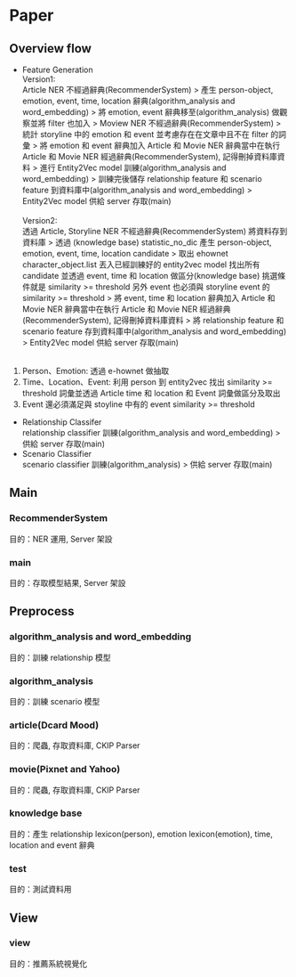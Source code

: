 # Paper
## Overview flow
* Feature Generation</br>
Version1: </br>
Article NER 不經過辭典(RecommenderSystem) > 產生 person-object, emotion, event, time, location 辭典(algorithm_analysis and word_embedding) > 將 emotion, event 辭典移至(algorithm_analysis) 做觀察並將 filter 也加入 > Moview NER 不經過辭典(RecommenderSystem) > 統計 storyline 中的 emotion 和 event 並考慮存在在文章中且不在 filter 的詞彙 > 將 emotion 和 event 辭典加入 Article 和 Movie NER 辭典當中在執行 Article 和 Movie NER 經過辭典(RecommenderSystem), 記得刪掉資料庫資料 > 進行 Entity2Vec model 訓練(algorithm_analysis and word_embedding) > 訓練完後儲存 relationship feature 和 scenario feature 到資料庫中(algorithm_analysis and word_embedding) > Entity2Vec model 供給 server 存取(main)</br></br>
Version2: </br>
透過 Article, Storyline NER 不經過辭典(RecommenderSystem) 將資料存到資料庫 > 透過 (knowledge base) statistic_no_dic 產生 person-object, emotion, event, time, location candidate > 取出 ehownet character_object.list 丟入已經訓練好的 entity2vec model 找出所有 candidate 並透過 event, time 和 location 做區分(knowledge base) 挑選條件就是 similarity >= threshold 另外 event 也必須與 storyline event 的 similarity >= threshold > 將 event, time 和 location 辭典加入 Article 和 Movie NER 辭典當中在執行 Article 和 Movie NER 經過辭典(RecommenderSystem), 記得刪掉資料庫資料 > 將 relationship feature 和 scenario feature 存到資料庫中(algorithm_analysis and word_embedding) > Entity2Vec model 供給 server 存取(main)</br></br>
1. Person、Emotion: 透過 e-hownet 做抽取</br>
2. Time、Location、Event: 利用 person 到 entity2vec 找出 similarity >= threshold 詞彙並透過 Article time 和 location 和 Event 詞彙做區分及取出</br>
3. Event 還必須滿足與 stoyline 中有的 event similarity >= threshold</br>

* Relationship Classifer</br>
relationship classifier 訓練(algorithm_analysis and word_embedding) > 供給 server 存取(main)
* Scenario Classifier</br>
scenario classifier 訓練(algorithm_analysis) > 供給 server 存取(main)

## Main
### RecommenderSystem
目的：NER 運用, Server 架設
### main
目的：存取模型結果, Server 架設

## Preprocess
### algorithm_analysis and word_embedding
目的：訓練 relationship 模型
### algorithm_analysis
目的：訓練 scenario 模型
### article(Dcard Mood)
目的：爬蟲, 存取資料庫, CKIP Parser
### movie(Pixnet and Yahoo)
目的：爬蟲, 存取資料庫, CKIP Parser
### knowledge base
目的：產生 relationship lexicon(person), emotion lexicon(emotion), time, location and event 辭典 
### test
目的：測試資料用

## View
### view
目的：推薦系統視覺化

